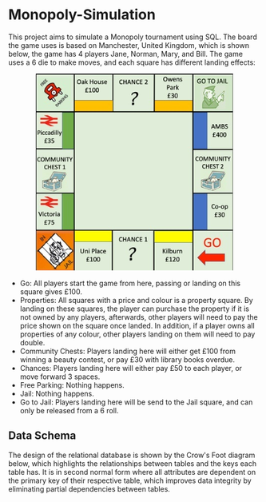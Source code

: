 # Monopoly-Simulation

This project aims to simulate a Monopoly tournament using SQL. The board the game uses is based on Manchester, United Kingdom, which is shown below, the game has 4 players Jane, Norman, Mary, and Bill. The game uses a 6 die to make moves, and each square has different landing effects:

<p align="center">
  <img src="monopoly.jpg"/>
</p>


- Go: All players start the game from here, passing or landing on this square gives £100.
- Properties: All squares with a price and colour is a property square. By landing on these squares, the player can purchase the property if it is not owned by any players, afterwards, other players will need to pay the price shown on the square once landed. In addition, if a player owns all properties of any colour, other players landing on them will need to pay double.
- Community Chests: Players landing here will either get £100 from winning a beauty contest, or pay £30 with library books overdue.
- Chances: Players landing here will either pay £50 to each player, or move forward 3 spaces.
- Free Parking: Nothing happens.
- Jail: Nothing happens.
- Go to Jail: Players landing here will be send to the Jail square, and can only be released from a 6 roll.


## Data Schema
The design of the relational database is shown by the Crow's Foot diagram below, which highlights the relationships between tables and the keys each table has. It is in second normal form where all attributes are dependent on the primary key of their respective table, which improves data integrity by eliminating partial dependencies between tables.

